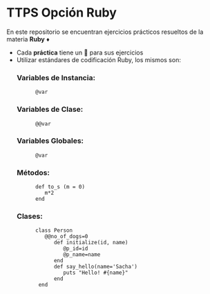 # TTPS Opción Ruby

En este repositorio se encuentran ejercicios prácticos resueltos de la materia **Ruby** :diamonds:

+ Cada **práctica** tiene un :file_folder: para sus ejercicios
+ Utilizar estándares de codificación Ruby, los mismos son: 
   ### Variables de Instancia: 
    ```
          @var
     ```
   ### Variables de Clase: 
    ```
          @@var
     ```
   ### Variables Globales: 
    ```
          @var
     ```
   ### Métodos: 
    ```
          def to_s (m = 0)
             m*2
          end
     ```
   ### Clases: 
    ```
          class Person
             @@no_of_dogs=0
                def initialize(id, name)
                   @p_id=id
                   @p_name=name
                end
                def say_hello(name='Sacha')
                   puts "Hello! #{name}"
                end
           end 
     ```